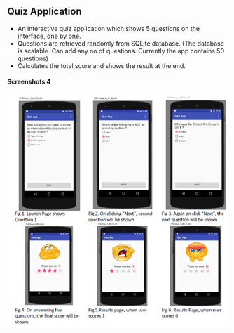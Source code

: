 ##  Quiz Application ## 
* An interactive quiz application which shows 5 questions on the interface, one by one.
* Questions are retrieved randomly from SQLite database. (The database is scalable. Can
  add any no of questions. Currently the app contains 50 questions)
* Calculates the total score and shows the result at the end.

#### Screenshots 4 ####

![Alt text](quizapp.png?raw=true "Title")
